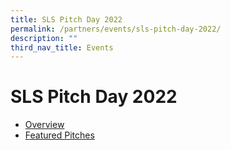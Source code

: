 ```yaml
---
title: SLS Pitch Day 2022
permalink: /partners/events/sls-pitch-day-2022/
description: ""
third_nav_title: Events
---
```

<h1>SLS Pitch Day 2022</h1>
<ul>
  <li><a target="_blank" href="/partners/events/sls-pitch-day-2022/">Overview</a></li>
  <li><a target="_blank" href="/partners/events/featured-pitches-2022/">Featured Pitches</a></li>
</ul>